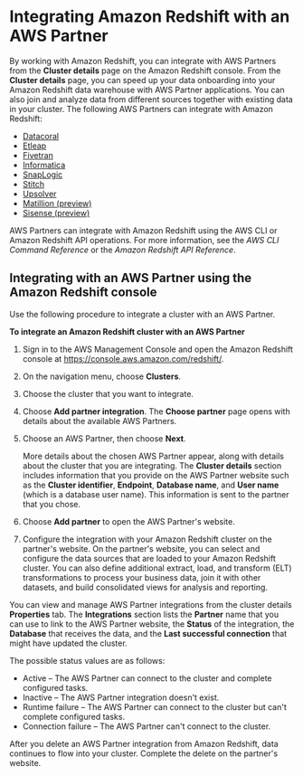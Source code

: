 # Integrating Amazon Redshift with an AWS Partner<a name="partner-integration"></a>

By working with Amazon Redshift, you can integrate with AWS Partners from the **Cluster details** page on the Amazon Redshift console\. From the **Cluster details** page, you can speed up your data onboarding into your Amazon Redshift data warehouse with AWS Partner applications\. You can also join and analyze data from different sources together with existing data in your cluster\. The following AWS Partners can integrate with Amazon Redshift: 
+ [Datacoral](https://www.datacoral.com/aws-partnership/)
+ [Etleap](https://etleap.com/partners/aws-amazon-web-services/)
+ [Fivetran](https://fivetran.com/partners/aws)
+ [Informatica](https://www.informatica.com/solutions/explore-ecosystems/aws.html)
+ [SnapLogic](https://www.snaplogic.com/partners/amazon-web-services)
+ [Stitch](https://www.stitchdata.com/data-warehouses/amazon-redshift/)
+ [Upsolver](https://www.upsolver.com/integrations/redshift)
+ [Matillion \(preview\)](https://www.matillion.com/technology/cloud-data-warehouse/amazon-redshift/)
+ [Sisense \(preview\)](https://www.sisense.com/)

AWS Partners can integrate with Amazon Redshift using the AWS CLI or Amazon Redshift API operations\. For more information, see the *AWS CLI Command Reference* or the *Amazon Redshift API Reference*\. 

## Integrating with an AWS Partner using the Amazon Redshift console<a name="partner-integration-console"></a>

Use the following procedure to integrate a cluster with an AWS Partner\. 

**To integrate an Amazon Redshift cluster with an AWS Partner**

1. Sign in to the AWS Management Console and open the Amazon Redshift console at [https://console\.aws\.amazon\.com/redshift/](https://console.aws.amazon.com/redshift/)\.

1. On the navigation menu, choose **Clusters**\. 

1. Choose the cluster that you want to integrate\. 

1. Choose **Add partner integration**\. The **Choose partner** page opens with details about the available AWS Partners\. 

1. Choose an AWS Partner, then choose **Next**\. 

   More details about the chosen AWS Partner appear, along with details about the cluster that you are integrating\. The **Cluster details** section includes information that you provide on the AWS Partner website such as the **Cluster identifier**, **Endpoint**, **Database name**, and **User name** \(which is a database user name\)\. This information is sent to the partner that you chose\. 

1. Choose **Add partner** to open the AWS Partner's website\.

1. Configure the integration with your Amazon Redshift cluster on the partner's website\. On the partner's website, you can select and configure the data sources that are loaded to your Amazon Redshift cluster\. You can also define additional extract, load, and transform \(ELT\) transformations to process your business data, join it with other datasets, and build consolidated views for analysis and reporting\.  

You can view and manage AWS Partner integrations from the cluster details **Properties** tab\. The **Integrations** section lists the **Partner** name that you can use to link to the AWS Partner website, the **Status** of the integration, the **Database** that receives the data, and the **Last successful connection** that might have updated the cluster\. 

The possible status values are as follows: 
+ Active – The AWS Partner can connect to the cluster and complete configured tasks\.
+ Inactive – The AWS Partner integration doesn't exist\.
+ Runtime failure – The AWS Partner can connect to the cluster but can't complete configured tasks\.
+ Connection failure – The AWS Partner can't connect to the cluster\. 

After you delete an AWS Partner integration from Amazon Redshift, data continues to flow into your cluster\. Complete the delete on the partner's website\.